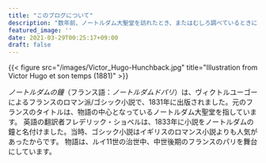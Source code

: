 ```yaml
---
title: "このブログについて"
description: "数年前、ノートルダム大聖堂を訪れたとき、またはむしろ調べているときに、この本の著者は、塔の1つのあいまいな隅に、壁に手で刻まれた次の単語を見つけました。—ANANKE。"
featured_image: ''
date: 2021-03-29T00:25:17+09:00
draft: false
---
```

{{< figure src="/images/Victor_Hugo-Hunchback.jpg" title="Illustration from Victor Hugo et son temps (1881)" >}}

_ノートルダムの鐘_（フランス語：_ノートルダムドパリ_）は、ヴィクトルユーゴーによるフランスのロマン派/ゴシック小説で、1831年に出版されました。元のフランスのタイトルは、物語の中心となっているノートルダム大聖堂を指しています。 英語の翻訳者フレデリック・ショベルは、1833年に小説をノートルダムの鐘と名付けました。当時、ゴシック小説はイギリスのロマンス小説よりも人気があったからです。 物語は、ルイ11世の治世中、中世後期のフランスのパリを舞台にしています。